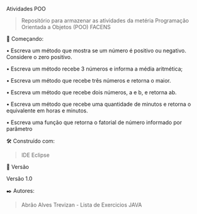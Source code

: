 Atividades POO

> Repositório para armazenar as atividades da metéria Programação Orientada a Objetos (POO) FACENS

🚀 Começando:

 • Escreva um método que mostra se um número é positivo ou negativo. Considere o zero positivo.
 
 • Escreva um método recebe 3 números e informa a média aritmética;
 
 • Escreva um método que recebe três números e retorna o maior.
 
 • Escreva um método que recebe dois números, a e b, e retorna ab.
 
 • Escreva um método que recebe uma quantidade de minutos e retorna o equivalente em horas e minutos.
 
 • Escreva uma função que retorna o fatorial de número informado por parâmetro

🛠️ Construído com:

> IDE Eclipse

📌 Versão

Versão 1.0

✒️ Autores:

> Abrão Alves Trevizan - Lista de Exercicios JAVA

